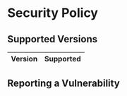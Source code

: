 # Security Policy

## Supported Versions

| Version | Supported |
| :------ | :-------: |

## Reporting a Vulnerability
